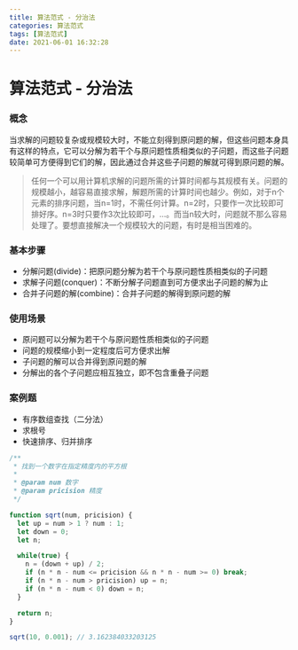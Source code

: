 ```yaml
---
title: 算法范式 - 分治法
categories: 算法范式
tags: [算法范式]
date: 2021-06-01 16:32:28
---
```


# 算法范式 - 分治法

### 概念
当求解的问题较复杂或规模较大时，不能立刻得到原问题的解，但这些问题本身具有这样的特点，它可以分解为若干个与原问题性质相类似的子问题，而这些子问题较简单可方便得到它们的解，因此通过合并这些子问题的解就可得到原问题的解。

> 任何一个可以用计算机求解的问题所需的计算时间都与其规模有关。问题的规模越小，越容易直接求解，解题所需的计算时间也越少。例如，对于n个元素的排序问题，当n=1时，不需任何计算。n=2时，只要作一次比较即可排好序。n=3时只要作3次比较即可，…。而当n较大时，问题就不那么容易处理了。要想直接解决一个规模较大的问题，有时是相当困难的。

### 基本步骤
* 分解问题(divide)：把原问题分解为若干个与原问题性质相类似的子问题
* 求解子问题(conquer)：不断分解子问题直到可方便求出子问题的解为止
* 合并子问题的解(combine)：合并子问题的解得到原问题的解

### 使用场景
* 原问题可以分解为若干个与原问题性质相类似的子问题
* 问题的规模缩小到一定程度后可方便求出解
* 子问题的解可以合并得到原问题的解
* 分解出的各个子问题应相互独立，即不包含重叠子问题

### 案例题
* 有序数组查找（二分法）
* 求根号
* 快速排序、归并排序


```js
/**
 * 找到一个数字在指定精度内的平方根
 * 
 * @param num 数字
 * @param pricision 精度
 */

function sqrt(num, pricision) {
  let up = num > 1 ? num : 1;
  let down = 0;
  let n;

  while(true) {
    n = (down + up) / 2;
    if (n * n - num <= pricision && n * n - num >= 0) break;
    if (n * n - num > pricision) up = n;
    if (n * n - num < 0) down = n;
  }

  return n;
}

sqrt(10, 0.001); // 3.162384033203125
```